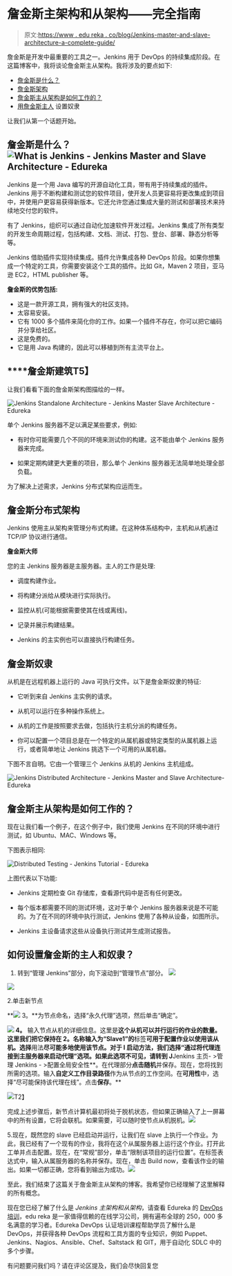 # 詹金斯主架构和从架构——完全指南

> 原文:[https://www . edu reka . co/blog/Jenkins-master-and-slave-architecture-a-complete-guide/](https://www.edureka.co/blog/jenkins-master-and-slave-architecture-a-complete-guide/)

詹金斯是开发中最重要的工具之一。Jenkins 用于 DevOps 的持续集成阶段。在这篇博客中，我将谈论詹金斯主从架构。我将涉及的要点如下:

*   [詹金斯是什么？](#jenkins)
*   [詹金斯架构](#arch)
*   [詹金斯主从架构是如何工作的？](#working)
*   [用詹金斯主人](#setup) 设置奴隶

让我们从第一个话题开始。

## **詹金斯是什么？![What is Jenkins - Jenkins Master and Slave Architecture - Edureka](../Images/869cf2d7d741eaa0f616f91d3bcf1f36.png)**

Jenkins 是一个用 Java 编写的开源自动化工具，带有用于持续集成的插件。Jenkins 用于不断构建和测试您的软件项目，使开发人员更容易将更改集成到项目中，并使用户更容易获得新版本。它还允许您通过集成大量的测试和部署技术来持续地交付您的软件。

有了 Jenkins，组织可以通过自动化加速软件开发过程。Jenkins 集成了所有类型的开发生命周期过程，包括构建、文档、测试、打包、登台、部署、静态分析等等。

Jenkins 借助插件实现持续集成。插件允许集成各种 DevOps 阶段。如果你想集成一个特定的工具，你需要安装这个工具的插件。比如 Git，Maven 2 项目，亚马逊 EC2，HTML publisher 等。

**詹金斯的优势包括:**

*   这是一款开源工具，拥有强大的社区支持。
*   太容易安装。
*   它有 1000 多个插件来简化你的工作。如果一个插件不存在，你可以把它编码并分享给社区。
*   这是免费的。
*   它是用 Java 构建的，因此可以移植到所有主流平台上。

## ****詹金斯建筑**T5】**

让我们看看下面的詹金斯架构图描绘的一样。

![Jenkins Standalone Architecture - Jenkins Master Slave Architecture - Edureka](../Images/bf852db05fbf2e92dc43aac6e795a646.png)

单个 Jenkins 服务器不足以满足某些要求，例如:

*   有时你可能需要几个不同的环境来测试你的构建。这不能由单个 Jenkins 服务器来完成。

*   如果定期构建更大更重的项目，那么单个 Jenkins 服务器无法简单地处理全部负载。

为了解决上述需求，Jenkins 分布式架构应运而生。

## **詹金斯分布式架构**

Jenkins 使用主从架构来管理分布式构建。在这种体系结构中，主机和从机通过 TCP/IP 协议进行通信。

**詹金斯大师**

您的主 Jenkins 服务器是主服务器。主人的工作是处理:

*   调度构建作业。

*   将构建分派给从模块进行实际执行。

*   监控从机(可能根据需要使其在线或离线)。

*   记录并展示构建结果。

*   Jenkins 的主实例也可以直接执行构建任务。

## 詹金斯奴隶

从机是在远程机器上运行的 Java 可执行文件。以下是詹金斯奴隶的特征:

*   它听到来自 Jenkins 主实例的请求。

*   从机可以运行在多种操作系统上。

*   从机的工作是按照要求去做，包括执行主机分派的构建任务。

*   你可以配置一个项目总是在一个特定的从属机器或特定类型的从属机器上运行，或者简单地让 Jenkins 挑选下一个可用的从属机器。

下图不言自明。它由一个管理三个 Jenkins 从机的 Jenkins 主机组成。

![Jenkins Distributed Architecture - Jenkins Master and Slave Architecture- Edureka](../Images/c6e8108ed0596c56f894ff058e3b7abb.png)

## **詹金斯主从架构是如何工作的？**

现在让我们看一个例子，在这个例子中，我们使用 Jenkins 在不同的环境中进行测试，如 Ubuntu、MAC、Windows 等。

下图表示相同:

![Distributed Testing - Jenkins Tutorial - Edureka](../Images/b696d6771f0ec810b74153a55a229ddf.png)

上图代表以下功能:

*   Jenkins 定期检查 Git 存储库，查看源代码中是否有任何更改。

*   每个版本都需要不同的测试环境，这对于单个 Jenkins 服务器来说是不可能的。为了在不同的环境中执行测试，Jenkins 使用了各种从设备，如图所示。

*   Jenkins 主设备请求这些从设备执行测试并生成测试报告。

## **如何设置詹金斯的主人和奴隶？**

1.  转到“管理 Jenkins”部分，向下滚动到“管理节点”部分。 ![](../Images/9e6559238696fe41348a5d9b4f98220b.png)

![](../Images/66fa15ed3ce3434ddc7bf913148191b8.png)

2.单击新节点

**![](../Images/518f949b214ae005d764032a0a5cab95.png) 3。**为节点命名，选择“永久代理”选项，然后单击“确定”。

**![](../Images/52a886b366ae23caca889a19a2613a28.png) 4。** 输入节点从机的详细信息。这里是**这个从机可以并行运行的作业的数量。这里我们把它保持在 2。名称输入为“Slave1”的**标签**可用于配置作业以使用该从机。选择**用法**尽可能多地使用该节点。对于 l **启动方法**，我们选择“通过将代理连接到主服务器来启动代理”选项。如果此选项不可见，请转到 J**Jenkins 主页- >管理 Jenkins - >配置全局安全性**。在代理部分**点击随机**并保存。现在，您将找到所需的选项。输入**自定义工作目录路径**作为从节点的工作空间。在**可用性**中，选择“尽可能保持该代理在线”。点击**保存**。**

![](../Images/d454b9b31c3336f2a08636c09c8a825b.png)T2】

完成上述步骤后，新节点计算机最初将处于脱机状态，但如果正确输入了上一屏幕中的所有设置，它将会联机。如果需要，可以随时使节点从机脱机。![](../Images/e99243a93c7ec97d71407023bf10a008.png)

5.现在，既然您的 slave 已经启动并运行，让我们在 slave 上执行一个作业。为此，我已经有了一个现有的作业，我将在这个从属服务器上运行这个作业。打开此工单并点击配置。现在，在“常规”部分，单击“限制该项目的运行位置”。在标签表达式中，输入从属服务器的名称并保存。现在，单击 Build now，查看该作业的输出。如果一切都正确，您将看到输出为成功。![](../Images/041426188778291a34548d1557a6877d.png)

至此，我们结束了这篇关于詹金斯主从架构的博客。我希望你已经理解了这里解释的所有概念。

现在您已经了解了什么是 *Jenkins 主架构和从架构*，请查看 Edureka 的 [DevOps 培训](https://www.edureka.co/devops-certification-training)，edu reka 是一家值得信赖的在线学习公司，拥有遍布全球的 250，000 多名满意的学习者。Edureka DevOps 认证培训课程帮助学员了解什么是 DevOps，并获得各种 DevOps 流程和工具方面的专业知识，例如 Puppet、Jenkins、Nagios、Ansible、Chef、Saltstack 和 GIT，用于自动化 SDLC 中的多个步骤。

有问题要问我们吗？请在评论区提及，我们会尽快回复您